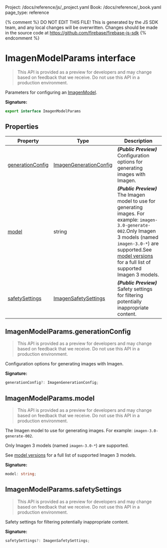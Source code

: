 Project: /docs/reference/js/_project.yaml
Book: /docs/reference/_book.yaml
page_type: reference

{% comment %}
DO NOT EDIT THIS FILE!
This is generated by the JS SDK team, and any local changes will be
overwritten. Changes should be made in the source code at
https://github.com/firebase/firebase-js-sdk
{% endcomment %}

# ImagenModelParams interface
> This API is provided as a preview for developers and may change based on feedback that we receive. Do not use this API in a production environment.
> 

Parameters for configuring an [ImagenModel](./ai.imagenmodel.md#imagenmodel_class)<!-- -->.

<b>Signature:</b>

```typescript
export interface ImagenModelParams 
```

## Properties

|  Property | Type | Description |
|  --- | --- | --- |
|  [generationConfig](./ai.imagenmodelparams.md#imagenmodelparamsgenerationconfig) | [ImagenGenerationConfig](./ai.imagengenerationconfig.md#imagengenerationconfig_interface) | <b><i>(Public Preview)</i></b> Configuration options for generating images with Imagen. |
|  [model](./ai.imagenmodelparams.md#imagenmodelparamsmodel) | string | <b><i>(Public Preview)</i></b> The Imagen model to use for generating images. For example: <code>imagen-3.0-generate-002</code>.<!-- -->Only Imagen 3 models (named <code>imagen-3.0-*</code>) are supported.<!-- -->See [model versions](https://firebase.google.com/docs/vertex-ai/models) for a full list of supported Imagen 3 models. |
|  [safetySettings](./ai.imagenmodelparams.md#imagenmodelparamssafetysettings) | [ImagenSafetySettings](./ai.imagensafetysettings.md#imagensafetysettings_interface) | <b><i>(Public Preview)</i></b> Safety settings for filtering potentially inappropriate content. |

## ImagenModelParams.generationConfig

> This API is provided as a preview for developers and may change based on feedback that we receive. Do not use this API in a production environment.
> 

Configuration options for generating images with Imagen.

<b>Signature:</b>

```typescript
generationConfig?: ImagenGenerationConfig;
```

## ImagenModelParams.model

> This API is provided as a preview for developers and may change based on feedback that we receive. Do not use this API in a production environment.
> 

The Imagen model to use for generating images. For example: `imagen-3.0-generate-002`<!-- -->.

Only Imagen 3 models (named `imagen-3.0-*`<!-- -->) are supported.

See [model versions](https://firebase.google.com/docs/vertex-ai/models) for a full list of supported Imagen 3 models.

<b>Signature:</b>

```typescript
model: string;
```

## ImagenModelParams.safetySettings

> This API is provided as a preview for developers and may change based on feedback that we receive. Do not use this API in a production environment.
> 

Safety settings for filtering potentially inappropriate content.

<b>Signature:</b>

```typescript
safetySettings?: ImagenSafetySettings;
```
